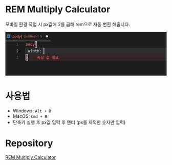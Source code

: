 # REM Multiply Calculator

모바일 환경 작업 시 px값에 2를 곱해 rem으로 자동 변환 해줍니다.

![](demo.gif)

# 사용법

-   Windows: `Alt + R`
-   MacOS: `Cmd + R`
-   단축키 실행 후 px값 입력 후 엔터 (px를 제외한 숫자만 입력)

# Repository

[REM Multiply Calculator](https://github.com/JunTaeHahm/rem-multiply-calculator)
